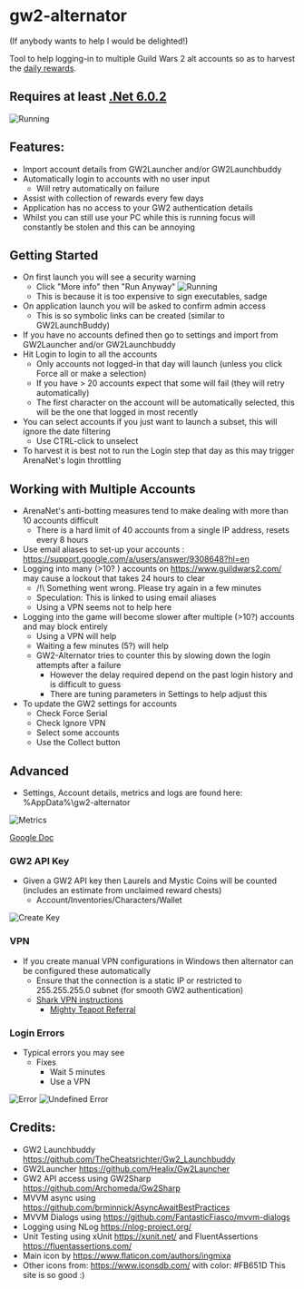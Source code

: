 # gw2-alternator
(If anybody wants to help I would be delighted!)

Tool to help logging-in to multiple Guild Wars 2 alt accounts so as to harvest the [daily rewards](https://wiki.guildwars2.com/wiki/Login_rewards).

## Requires at least [.Net 6.0.2](https://dotnet.microsoft.com/en-us/download/dotnet/6.0)


![Running](images/running.png)

## Features:
 * Import account details from GW2Launcher and/or GW2Launchbuddy
 * Automatically login to accounts with no user input
   * Will retry automatically on failure
 * Assist with collection of rewards every few days
 * Application has no access to your GW2 authentication details
 * Whilst you can still use your PC while this is running focus will constantly be stolen and this can be annoying

## Getting Started
 * On first launch you will see a security warning
   * Click "More info" then "Run Anyway"
![Running](images/warning1.png)
   * This is because it is too expensive to sign executables, sadge
 * On application launch you will be asked to confirm admin access
   * This is so symbolic links can be created (similar to GW2LaunchBuddy)
 * If you have no accounts defined then go to settings and import from GW2Launcher and/or GW2Launchbuddy
 * Hit Login to login to all the accounts
   * Only accounts not logged-in that day will launch (unless you click Force all or make a selection)
   * If you have > 20 accounts expect that some will fail (they will retry automatically)
   * The first character on the account will be automatically selected, this will be the one that logged in most recently
 * You can select accounts if you just want to launch a subset, this will ignore the date filtering
   * Use CTRL-click to unselect
 * To harvest it is best not to run the Login step that day as this may trigger ArenaNet's login throttling

 ## Working with Multiple Accounts
 * ArenaNet's anti-botting measures tend to make dealing with more than 10 accounts difficult
   * There is a hard limit of 40 accounts from a single IP address, resets every 8 hours
 * Use email aliases to set-up your accounts : https://support.google.com/a/users/answer/9308648?hl=en
 * Logging into many (>10? ) accounts on https://www.guildwars2.com/ may cause a lockout that takes 24 hours to clear
   * /!\ Something went wrong. Please try again in a few minutes
   * Speculation: This is linked to using email aliases
   * Using a VPN seems not to help here
 * Logging into the game will become slower after multiple (>10?) accounts and may block entirely
   * Using a VPN will help
   * Waiting a few minutes (5?) will help
   * GW2-Alternator tries to counter this by slowing down the login attempts after a failure
     * However the delay required depend on the past login history and is difficult to guess
     * There are tuning parameters in Settings to help adjust this
 * To update the GW2 settings for accounts
   * Check Force Serial
   * Check Ignore VPN
   * Select some accounts
   * Use the Collect button

## Advanced
 * Settings, Account details, metrics and logs are found here: %AppData%\gw2-alternator

![Metrics](images/AccountLoginMetrics.png)

[Google Doc](https://docs.google.com/spreadsheets/d/1wrKWp_2dLXHZrtC2WtUN2d-j0Z8Fl4EqnV_mO9Up72E/edit?usp=sharing)

### GW2 API Key
 * Given a GW2 API key then Laurels and Mystic Coins will be counted (includes an estimate from unclaimed reward chests)
   * Account/Inventories/Characters/Wallet

 ![Create Key](images/api_create.png)

### VPN
 * If you create manual VPN configurations in Windows then alternator can be configured these automatically
   * Ensure that the connection is a static IP or restricted to 255.255.255.0 subnet (for smooth GW2 authentication)
   * [Shark VPN instructions](https://support.surfshark.com/hc/en-us/articles/360003144894-How-to-set-up-an-IKEv2-connection-manually-on-Windows-)
     * [Mighty Teapot Referral](http://surfshark.deals/MightyTeapot)

### Login Errors
 * Typical errors you may see
   * Fixes
     * Wait 5 minutes
     * Use a VPN

![Error](images/Login_Error.png)
![Undefined Error](images/Login_Error_Undefined.png)

## Credits:
* GW2 Launchbuddy https://github.com/TheCheatsrichter/Gw2_Launchbuddy
* GW2Launcher https://github.com/Healix/Gw2Launcher
* GW2 API access using GW2Sharp https://github.com/Archomeda/Gw2Sharp
* MVVM async using https://github.com/brminnick/AsyncAwaitBestPractices
* MVVM Dialogs using https://github.com/FantasticFiasco/mvvm-dialogs
* Logging using NLog https://nlog-project.org/
* Unit Testing using xUnit https://xunit.net/ and FluentAssertions https://fluentassertions.com/
* Main icon by https://www.flaticon.com/authors/ingmixa
* Other icons from: https://www.iconsdb.com/ with color: #FB651D This site is so good :)
